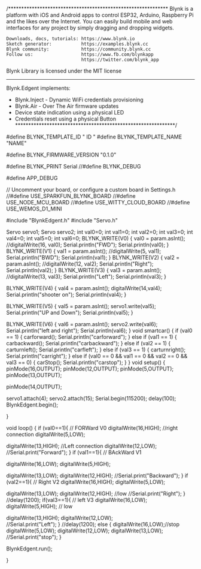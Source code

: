 /*************************************************************
  Blynk is a platform with iOS and Android apps to control
  ESP32, Arduino, Raspberry Pi and the likes over the Internet.
  You can easily build mobile and web interfaces for any
  project by simply dragging and dropping widgets.

    Downloads, docs, tutorials: https://www.blynk.io
    Sketch generator:           https://examples.blynk.cc
    Blynk community:            https://community.blynk.cc
    Follow us:                  https://www.fb.com/blynkapp
                                https://twitter.com/blynk_app

  Blynk Library is licensed under the MIT license
 *************************************************************
  Blynk.Edgent implements:
  - Blynk.Inject - Dynamic WiFi credentials provisioning
  - Blynk.Air    - Over The Air firmware updates
  - Device state indication using a physical LED
  - Credentials reset using a physical Button
 *************************************************************/

#define BLYNK_TEMPLATE_ID " ID "
#define BLYNK_TEMPLATE_NAME "NAME"

#define BLYNK_FIRMWARE_VERSION        "0.1.0"

#define BLYNK_PRINT Serial
//#define BLYNK_DEBUG

#define APP_DEBUG

// Uncomment your board, or configure a custom board in Settings.h
//#define USE_SPARKFUN_BLYNK_BOARD
//#define USE_NODE_MCU_BOARD
//#define USE_WITTY_CLOUD_BOARD
//#define USE_WEMOS_D1_MINI

#include "BlynkEdgent.h"
#include "Servo.h"

Servo servo1;
Servo servo2;
int val0=0;
int val1=0;
int val2=0;
int val3=0;
int val4=0;
int val5=0;
int val6=0;
 BLYNK_WRITE(V0) {
     val0 = param.asInt();
    //digitalWrite(16, val0);
    Serial.println("FWD");
        Serial.println(val0);
}
BLYNK_WRITE(V1) {
     val1 = param.asInt();
    //digitalWrite(5, val1);
    Serial.println("BWD");
        Serial.println(val1);
}
BLYNK_WRITE(V2) {
     val2 = param.asInt();
    //digitalWrite(12, val2);
    Serial.println("Right");
        Serial.println(val2);
}
BLYNK_WRITE(V3) {
     val3 = param.asInt();
    //digitalWrite(13, val3);
    Serial.println("Left");
    Serial.println(val3);
}


BLYNK_WRITE(V4) {
    val4 = param.asInt();
    digitalWrite(14,val4);
    Serial.println("shooter on");
    Serial.println(val4);
}


BLYNK_WRITE(V5) {
    val5 = param.asInt();
    servo1.write(val5);
    Serial.println("UP and Down");
    Serial.println(val5);
}

BLYNK_WRITE(V6) {
    val6 = param.asInt();
    servo2.write(val6);
    Serial.println("left and right");
    Serial.println(val6);
}
void smartcar() {
  if (val0 == 1) {
    carforward();
    Serial.println("carforward");
  } else if (val1 == 1) {
    carbackward();
    Serial.println("carbackward");
  } else if (val2 == 1) {
    carturnleft();
    Serial.println("carfleft");
  } else if (val3 == 1) {
    carturnright();
    Serial.println("carright");
  } else if (val0 == 0 && val1 == 0 && val2 == 0 && val3 == 0) {
    carStop();
    Serial.println("carstop");
  }
}
void setup()
{
 pinMode(16,OUTPUT);
  pinMode(12,OUTPUT);
  pinMode(5,OUTPUT);
  pinMode(13,OUTPUT);

  pinMode(14,OUTPUT);

  servo1.attach(4);
  servo2.attach(15);
  Serial.begin(115200);
  delay(100);
BlynkEdgent.begin();
  
}

void loop() {
 if (val0==1){          // FORWard V0
  digitalWrite(16,HIGH);                  //right connection
  digitalWrite(5,LOW);
  
  digitalWrite(13,HIGH);                  //Left connection
  digitalWrite(12,LOW);
  //Serial.print("Forward");
  }
  if (val1==1){          // BAckWard V1
  
  digitalWrite(16,LOW);
  digitalWrite(5,HIGH);
  
  digitalWrite(13,LOW);
  digitalWrite(12,HIGH);
   //Serial.print("Backward");
  }
  if (val2==1){           // Right V2
  digitalWrite(16,HIGH);
  digitalWrite(5,LOW);
  
  digitalWrite(13,LOW);
  digitalWrite(12,HIGH);      //low
  //Serial.print("Right");
  }
  //delay(1200);
  if(val3==1){             // left V3
  digitalWrite(16,LOW); 
  digitalWrite(5,HIGH);   // low
  
  digitalWrite(13,HIGH);
  digitalWrite(12,LOW);     
  //Serial.print("Left");
  }
  //delay(1200);
  else {
  digitalWrite(16,LOW);//stop
  digitalWrite(5,LOW);
  digitalWrite(12,LOW);
  digitalWrite(13,LOW);
  //Serial.print("stop");
  }
  
  BlynkEdgent.run();
  
}
